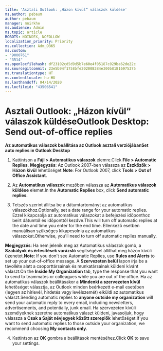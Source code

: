 ```yaml
---
title: 'Asztali Outlook: „Házon kívül“ válaszok küldése'
ms.author: pebaum
author: pebaum
manager: mnirkhe
ms.audience: Admin
ms.topic: article
ROBOTS: NOINDEX, NOFOLLOW
localization_priority: Priority
ms.collection: Adm_O365
ms.custom:
- "9000761"
- "3514"
ms.openlocfilehash: df23102cd5d9d5b7e60e4f05187c029ba62de22c
ms.sourcegitcommit: 23e5b94f1758bfe202008384e300b81816975375
ms.translationtype: HT
ms.contentlocale: hu-HU
ms.lasthandoff: 04/14/2020
ms.locfileid: "43506541"
---
```

# <a name="outlook-desktop-send-out-of-office-replies"></a><span data-ttu-id="6ac99-102">Asztali Outlook: „Házon kívül“ válaszok küldése</span><span class="sxs-lookup"><span data-stu-id="6ac99-102">Outlook Desktop: Send out-of-office replies</span></span>

<span data-ttu-id="6ac99-103">**Az automatikus válaszok beállítása az Outlook asztali verziójában**</span><span class="sxs-lookup"><span data-stu-id="6ac99-103">**Set auto replies in Outlook Desktop**</span></span>

1. <span data-ttu-id="6ac99-104">Kattintson a **Fájl > Automatikus válaszok** elemre.</span><span class="sxs-lookup"><span data-stu-id="6ac99-104">Click **File > Automatic Replies**.</span></span> <span data-ttu-id="6ac99-105">**Megjegyzés**: Az Outlook 2007-ben válassza az **Eszközök > Házon kívül** lehetőséget.</span><span class="sxs-lookup"><span data-stu-id="6ac99-105">**Note**: For Outlook 2007, click **Tools > Out of Office Assistant**.</span></span>

2. <span data-ttu-id="6ac99-106">Az **Automatikus válaszok** mezőben válassza az **Automatikus válaszok küldése** elemet.</span><span class="sxs-lookup"><span data-stu-id="6ac99-106">In the **Automatic Replies** box, click **Send automatic replies**.</span></span>

3. <span data-ttu-id="6ac99-107">Tetszés szerint állítsa be a dátumtartományt az automatikus válaszokhoz.</span><span class="sxs-lookup"><span data-stu-id="6ac99-107">Optionally, set a date range for your automatic replies.</span></span> <span data-ttu-id="6ac99-108">Ezzel kikapcsolja az automatikus válaszokat a befejezési időponthoz beírt dátumtól és időponttól kezdve.</span><span class="sxs-lookup"><span data-stu-id="6ac99-108">This will turn off automatic replies at the date and time you enter for the end time.</span></span> <span data-ttu-id="6ac99-109">Ellenkező esetben manuálisan szükséges kikapcsolnia az automatikus válaszokat.</span><span class="sxs-lookup"><span data-stu-id="6ac99-109">Otherwise, you'll need to turn off automatic replies manually.</span></span>

<span data-ttu-id="6ac99-110">**Megjegyzés**: Ha nem jelenik meg az Automatikus válaszok gomb, a **Szabályok és értesítések varázsló** segítségével állíthat meg házon kívüli üzenetet.</span><span class="sxs-lookup"><span data-stu-id="6ac99-110">**Note**: If you don't see Automatic Replies, use **Rules and Alerts** to set up your out-of-office message.</span></span> <span data-ttu-id="6ac99-111">A **Szervezeten belül** lapon írja be a távolléte alatt a csoporttársainak és munkatársainak küldeni kívánt választ.</span><span class="sxs-lookup"><span data-stu-id="6ac99-111">On the **Inside My Organization** tab, type the response that you want to send to teammates or colleagues while you are out of the office.</span></span> <span data-ttu-id="6ac99-112">Ha az automatikus válaszok beállításakor a **Mindenki a szervezeten kívül** lehetőséget választja, az Outlook minden beérkezett e-mail esetében (legyen az hírlevél, hirdetés vagy levélszemét) elküldi az automatikus választ.</span><span class="sxs-lookup"><span data-stu-id="6ac99-112">Sending automatic replies to **anyone outside my organization** will send your automatic reply to every email, including newsletters, advertisements, and potentially, junk email.</span></span> <span data-ttu-id="6ac99-113">Ha szervezeten kívüli személyeknek szeretne automatikus választ küldeni, javasoljuk, hogy válassza a **Csak a Saját névjegyek között szereplők** lehetőséget.</span><span class="sxs-lookup"><span data-stu-id="6ac99-113">If you want to send automatic replies to those outside your organization, we recommend choosing **My contacts only**.</span></span>

4. <span data-ttu-id="6ac99-114">Kattintson az **OK** gombra a beállítások mentéséhez.</span><span class="sxs-lookup"><span data-stu-id="6ac99-114">Click **OK** to save your settings.</span></span>
